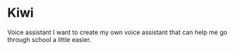 # Kiwi
Voice assistant
I want to create my own voice assistant that can help me go through school a little easier.
